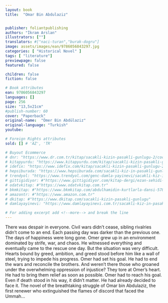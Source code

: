 ```yaml
---
layout: book
title:  "Omar Bin Abdulaziz"


publisher: foliantpublishing
authors: "İkram Arslan"
illustrators: [""]
translators: #["naci-turan","burak-dogru"]
image: assets/images/ean/9786056843297.jpg
categories: [ "Historical Novel" ]
tags: [ "literature"]
previewpage: false
featured: false

children: false
fiction: false

# Book attributes
ean: 9786056843297
languages: []
page: 256
size: "13,5x21cm"
#publish-number: 60
cover: "Paperback"
original-name:  "Ömer Bin Abdülaziz"
original-language: "Turkish"
youtube:

# Foreign Rights attributes
sold: [] # 'AZ', 'TR'

# Buyout Ecommerce
# dnr: "https://www.dr.com.tr/kitap/sacakli-kizin-pasakli-gunlugu-2/cocuk-ve-genclik/genclik-10-yas/roman-oyku/urunno=0001893059001"
# kitapyurdu: "https://www.kitapyurdu.com/kitap/sacakli-kizin-pasakli-gunlugu-2-/560122.html&filter_name=Sa%C3%A7akl%C4%B1+K%C4%B1z%27%C4%B1n+Pasakl%C4%B1+G%C3%BCnl%C3%BC%C4%9F%C3%BC+2"
# idefix: "https://www.idefix.com/kitap/sacakli-kizin-pasakli-gunlugu-2/cocuk-ve-genclik/genclik-10-yas/roman-oyku/urunno=0001893059001"
# hepsiburada: "https://www.hepsiburada.com/sacakli-kiz-in-pasakli-gunlugu-2-damla-yayinevi-p-HBV000012ER86"
# trendyol: "https://www.trendyol.com/genc-damla-yayinevi/sacakli-kiz-in-pasakli-gunlugu-2-p-54825777"
# gittigidiyor: #"https://www.gittigidiyor.com/kitap-dergi/ezan-sehidi-adnan-menderes_pdp_732728793"
# odatvkitap: #"https://www.odatvkitap.com.tr"
# bkmkitap: #"https://www.bkmkitap.com/abdulhamidin-kurtlarla-dansi-578226"
# amazontr: #"https://www.amazon.com.tr"
# dkitap: #"https://www.dkitap.com/sacakli-kizin-pasakli-gunlugu"
# damlayayinevi: "https://www.damlayayinevi.com.tr/sacakli-kiz-in-pasakli-gunlugu-2-bu-iste-bi-terslik-var"

# For adding excerpt add <!--more--> and break the line
---
```

There was despair in everyone. Civil wars didn’t
cease, sibling rivalries didn’t come to an end. Each
passing day was darker than the previous one. The
days of happiness were long gone.
Omer grew up in an environment dominated by
strife, war, and chaos. He witnessed everything
and eventually came to the rescue one day.
But the situation was very difficult. Hearts bound
by greed, ambition, and greed stood before him
like a wall of steel, trying to impede his progress.
Omer had set his goal. He had to end the wars
and reconcile the brothers. And weren’t there those
who groaned under the overwhelming oppression
of injustice? They tore at Omer’s heart. He had to
bring them relief as soon as possible.
Omer had to reach his goal. Even if death stood
in his way, it didn’t matter. He had already decided
to face it.
The novel of the breathtaking struggle of Omar
bin Abdulaziz, the first renewer who extinguished
the flames of discord that faced the Ummah...
<!--more--> 

